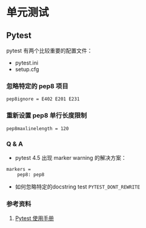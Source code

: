 # 单元测试

## Pytest

pytest 有两个比较重要的配置文件：
* pytest.ini
* setup.cfg

### 忽略特定的 pep8 项目

```text
pep8ignore = E402 E201 E231
```

### 重新设置 pep8 单行长度限制
```text
pep8maxlinelength = 120
```

### Q & A
* pytest 4.5 出现 marker warning 的解决方案：
```text
markers =
    pep8: pep8
```

* 如何忽略特定的docstring test
`PYTEST_DONT_REWRITE`

### 参考资料
1. [Pytest 使用手册](https://learning-pytest.readthedocs.io/zh/latest/index.html)